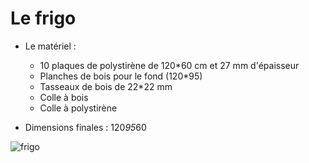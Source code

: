 # Le frigo

* Le matériel :
	* 10 plaques de polystirène de 120*60 cm et 27 mm d'épaisseur
	* Planches de bois pour le fond (120*95)
	* Tasseaux de bois de 22*22 mm
	* Colle à bois
	* Colle à polystirène

* Dimensions finales : 120*95*60

![frigo](https://github.com/schermi/Schermiam-miam/raw/master/frigo/IMG_1886.JPG)
